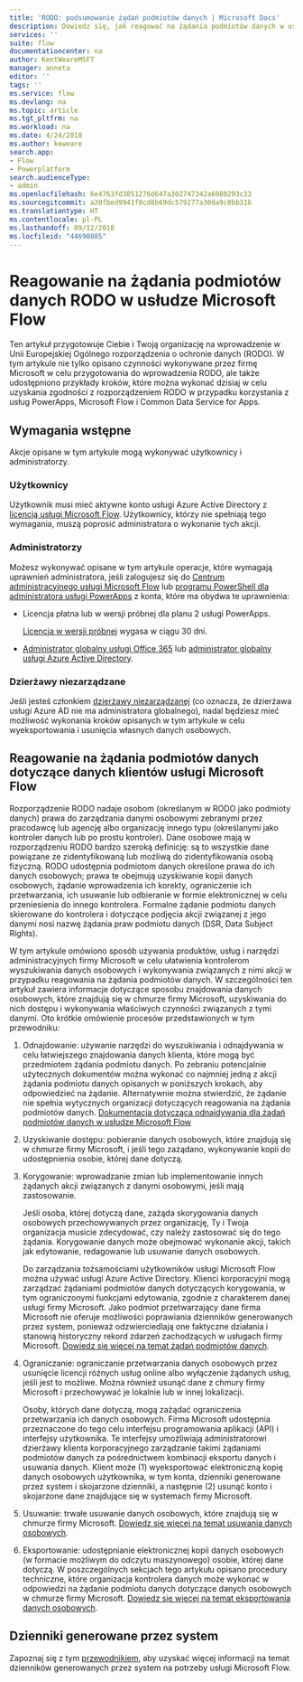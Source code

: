 ```yaml
---
title: 'RODO: podsumowanie żądań podmiotów danych | Microsoft Docs'
description: Dowiedz się, jak reagować na żądania podmiotów danych w usłudze Microsoft Flow.
services: ''
suite: flow
documentationcenter: na
author: KentWeareMSFT
manager: anneta
editor: ''
tags: ''
ms.service: flow
ms.devlang: na
ms.topic: article
ms.tgt_pltfrm: na
ms.workload: na
ms.date: 4/24/2018
ms.author: keweare
search.app:
- Flow
- Powerplatform
search.audienceType:
- admin
ms.openlocfilehash: 6e4763fd3851276d647a302747342a6980293c33
ms.sourcegitcommit: a20fbed9941f0cd8b69dc579277a30da9c8bb31b
ms.translationtype: HT
ms.contentlocale: pl-PL
ms.lasthandoff: 09/12/2018
ms.locfileid: "44690805"
---
```

# <a name="responding-to-gdpr-data-subject-requests-for-microsoft-flow"></a>Reagowanie na żądania podmiotów danych RODO w usłudze Microsoft Flow

Ten artykuł przygotowuje Ciebie i Twoją organizację na wprowadzenie w Unii Europejskiej Ogólnego rozporządzenia o ochronie danych (RODO). W tym artykule nie tylko opisano czynności wykonywane przez firmę Microsoft w celu przygotowania do wprowadzenia RODO, ale także udostępniono przykłady kroków, które można wykonać dzisiaj w celu uzyskania zgodności z rozporządzeniem RODO w przypadku korzystania z usług PowerApps, Microsoft Flow i Common Data Service for Apps.

## <a name="prerequisites"></a>Wymagania wstępne

Akcje opisane w tym artykule mogą wykonywać użytkownicy i administratorzy.

### <a name="users"></a>Użytkownicy

Użytkownik musi mieć aktywne konto usługi Azure Active Directory z [licencją usługi Microsoft Flow](https://preview.flow.microsoft.com/pricing/). Użytkownicy, którzy nie spełniają tego wymagania, muszą poprosić administratora o wykonanie tych akcji.

### <a name="administrators"></a>Administratorzy

Możesz wykonywać opisane w tym artykule operacje, które wymagają uprawnień administratora, jeśli zalogujesz się do [Centrum administracyjnego usługi Microsoft Flow](https://admin.flow.microsoft.com/) lub [programu PowerShell dla administratora usługi PowerApps](https://go.microsoft.com/fwlink/?linkid=871804) z konta, które ma obydwa te uprawnienia:

- Licencja płatna lub w wersji próbnej dla planu 2 usługi PowerApps.

    [Licencja w wersji próbnej](http://web.powerapps.com/trial) wygasa w ciągu 30 dni.

- [Administrator globalny usługi Office 365](https://support.office.com/article/assign-admin-roles-in-office-365-for-business-eac4d046-1afd-4f1a-85fc-8219c79e1504) lub [administrator globalny usługi Azure Active Directory](https://docs.microsoft.com/azure/active-directory/active-directory-assign-admin-roles-azure-portal).

### <a name="unmanaged-tenants"></a>Dzierżawy niezarządzane
Jeśli jesteś członkiem [dzierżawy niezarządzanej](https://docs.microsoft.com/azure/active-directory/domains-admin-takeover) (co oznacza, że dzierżawa usługi Azure AD nie ma administratora globalnego), nadal będziesz mieć możliwość wykonania kroków opisanych w tym artykule w celu wyeksportowania i usunięcia własnych danych osobowych. 

## <a name="responding-to-dsrs-for-microsoft-flow-customer-data"></a>Reagowanie na żądania podmiotów danych dotyczące danych klientów usługi Microsoft Flow

Rozporządzenie RODO nadaje osobom (określanym w RODO jako podmioty danych) prawa do zarządzania danymi osobowymi zebranymi przez pracodawcę lub agencję albo organizację innego typu (określanymi jako kontroler danych lub po prostu kontroler). Dane osobowe mają w rozporządzeniu RODO bardzo szeroką definicję: są to wszystkie dane powiązane ze zidentyfikowaną lub możliwą do zidentyfikowania osobą fizyczną. RODO udostępnia podmiotom danych określone prawa do ich danych osobowych; prawa te obejmują uzyskiwanie kopii danych osobowych, żądanie wprowadzenia ich korekty, ograniczenie ich przetwarzania, ich usuwanie lub odbieranie w formie elektronicznej w celu przeniesienia do innego kontrolera. Formalne żądanie podmiotu danych skierowane do kontrolera i dotyczące podjęcia akcji związanej z jego danymi nosi nazwę żądania praw podmiotu danych (DSR, Data Subject Rights).

W tym artykule omówiono sposób używania produktów, usług i narzędzi administracyjnych firmy Microsoft w celu ułatwienia kontrolerom wyszukiwania danych osobowych i wykonywania związanych z nimi akcji w przypadku reagowania na żądania podmiotów danych. W szczególności ten artykuł zawiera informacje dotyczące sposobu znajdowania danych osobowych, które znajdują się w chmurze firmy Microsoft, uzyskiwania do nich dostępu i wykonywania właściwych czynności związanych z tymi danymi. Oto krótkie omówienie procesów przedstawionych w tym przewodniku:

1. Odnajdowanie: używanie narzędzi do wyszukiwania i odnajdywania w celu łatwiejszego znajdowania danych klienta, które mogą być przedmiotem żądania podmiotu danych. Po zebraniu potencjalnie użytecznych dokumentów można wykonać co najmniej jedną z akcji żądania podmiotu danych opisanych w poniższych krokach, aby odpowiedzieć na żądanie. Alternatywnie można stwierdzić, że żądanie nie spełnia wytycznych organizacji dotyczących reagowania na żądania podmiotów danych. [Dokumentacja dotycząca odnajdywania dla żądań podmiotów danych w usłudze Microsoft Flow](gdpr-dsr-discovery.md)

1. Uzyskiwanie dostępu: pobieranie danych osobowych, które znajdują się w chmurze firmy Microsoft, i jeśli tego zażądano, wykonywanie kopii do udostępnienia osobie, której dane dotyczą.

1. Korygowanie: wprowadzanie zmian lub implementowanie innych żądanych akcji związanych z danymi osobowymi, jeśli mają zastosowanie.

    Jeśli osoba, której dotyczą dane, zażąda skorygowania danych osobowych przechowywanych przez organizację, Ty i Twoja organizacja musicie zdecydować, czy należy zastosować się do tego żądania.  Korygowanie danych może obejmować wykonanie akcji, takich jak edytowanie, redagowanie lub usuwanie danych osobowych.

    Do zarządzania tożsamościami użytkowników usługi Microsoft Flow można używać usługi Azure Active Directory. Klienci korporacyjni mogą zarządzać żądaniami podmiotów danych dotyczących korygowania, w tym ograniczonymi funkcjami edytowania, zgodnie z charakterem danej usługi firmy Microsoft.  Jako podmiot przetwarzający dane firma Microsoft nie oferuje możliwości poprawiania dzienników generowanych przez system, ponieważ odzwierciedlają one faktyczne działania i stanowią historyczny rekord zdarzeń zachodzących w usługach firmy Microsoft.  [Dowiedz się więcej na temat żądań podmiotów danych](https://docs.microsoft.com/microsoft-365/compliance/gdpr-dsr-azure).

1. Ograniczanie: ograniczanie przetwarzania danych osobowych przez usunięcie licencji różnych usług online albo wyłączenie żądanych usług, jeśli jest to możliwe. Można również usunąć dane z chmury firmy Microsoft i przechowywać je lokalnie lub w innej lokalizacji.

    Osoby, których dane dotyczą, mogą zażądać ograniczenia przetwarzania ich danych osobowych.  Firma Microsoft udostępnia przeznaczone do tego celu interfejsu programowania aplikacji (API) i interfejsy użytkownika.  Te interfejsy umożliwiają administratorowi dzierżawy klienta korporacyjnego zarządzanie takimi żądaniami podmiotów danych za pośrednictwem kombinacji eksportu danych i usuwania danych. Klient może (1) wyeksportować elektroniczną kopię danych osobowych użytkownika, w tym konta, dzienniki generowane przez system i skojarzone dzienniki, a następnie (2) usunąć konto i skojarzone dane znajdujące się w systemach firmy Microsoft.

1. Usuwanie: trwałe usuwanie danych osobowych, które znajdują się w chmurze firmy Microsoft. [Dowiedz się więcej na temat usuwania danych osobowych](gdpr-dsr-delete.md).

1. Eksportowanie: udostępnianie elektronicznej kopii danych osobowych (w formacie możliwym do odczytu maszynowego) osobie, której dane dotyczą. W poszczególnych sekcjach tego artykułu opisano procedury techniczne, które organizacja kontrolera danych może wykonać w odpowiedzi na żądanie podmiotu danych dotyczące danych osobowych w chmurze firmy Microsoft. [Dowiedz się więcej na temat eksportowania danych osobowych](gdpr-dsr-export.md).

## <a name="system-generated-logs"></a>Dzienniki generowane przez system

Zapoznaj się z tym [przewodnikiem](https://docs.microsoft.com/powerapps/administrator/powerapps-gdpr-dsr-guide-systemlogs), aby uzyskać więcej informacji na temat dzienników generowanych przez system na potrzeby usługi Microsoft Flow.
